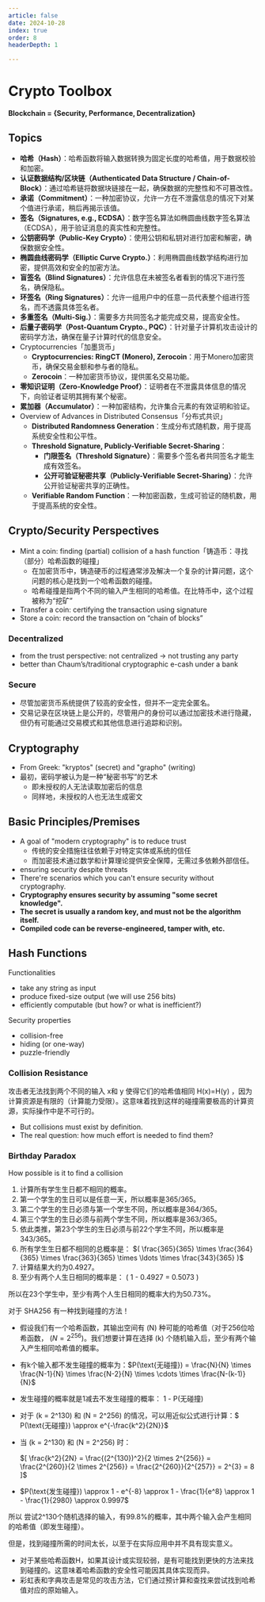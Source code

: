 ```yaml
---
article: false
date: 2024-10-28
index: true
order: 8
headerDepth: 1

---
```


# Crypto Toolbox

**Blockchain = {Security, Performance, Decentralization}**

## Topics

- **哈希（Hash）**：哈希函数将输入数据转换为固定长度的哈希值，用于数据校验和加密。
- **认证数据结构/区块链（Authenticated Data Structure / Chain-of-Block）**：通过哈希链将数据块链接在一起，确保数据的完整性和不可篡改性。
- **承诺（Commitment）**：一种加密协议，允许一方在不泄露信息的情况下对某个值进行承诺，稍后再揭示该值。
- **签名（Signatures, e.g., ECDSA）**：数字签名算法如椭圆曲线数字签名算法（ECDSA），用于验证消息的真实性和完整性。
- **公钥密码学（Public-Key Crypto）**：使用公钥和私钥对进行加密和解密，确保数据安全性。
- **椭圆曲线密码学（Elliptic Curve Crypto.）**：利用椭圆曲线数学结构进行加密，提供高效和安全的加密方法。
- **盲签名（Blind Signatures）**：允许信息在未被签名者看到的情况下进行签名，确保隐私。
- **环签名（Ring Signatures）**：允许一组用户中的任意一员代表整个组进行签名，而不透露具体签名者。
- **多重签名（Multi-Sig.）**：需要多方共同签名才能完成交易，提高安全性。
- **后量子密码学（Post-Quantum Crypto., PQC）**：针对量子计算机攻击设计的密码学方法，确保在量子计算时代的信息安全。
- Cryptocurrencies「加墨货币」
  - **Cryptocurrencies: RingCT (Monero), Zerocoin**：用于Monero加密货币，确保交易金额和参与者的隐私。
  - **Zerocoin**：一种加密货币协议，提供匿名交易功能。
- **零知识证明（Zero-Knowledge Proof）**：证明者在不泄露具体信息的情况下，向验证者证明其拥有某个秘密。
- **累加器（Accumulator）**：一种加密结构，允许集合元素的有效证明和验证。
- Overview of Advances in Distributed Consensus「分布式共识」
  - **Distributed Randomness Generation**：生成分布式随机数，用于提高系统安全性和公平性。
  - **Threshold Signature, Publicly-Verifiable Secret-Sharing**：
    - **门限签名（Threshold Signature）**：需要多个签名者共同签名才能生成有效签名。
    - **公开可验证秘密共享（Publicly-Verifiable Secret-Sharing）**：允许公开验证秘密共享的正确性。
  - **Verifiable Random Function**：一种加密函数，生成可验证的随机数，用于提高系统的安全性。

## Crypto/Security Perspectives

- Mint a coin: finding (partial) collision of a hash function「铸造币：寻找（部分）哈希函数的碰撞」
  - 在加密货币中，铸造硬币的过程通常涉及解决一个复杂的计算问题，这个问题的核心是找到一个哈希函数的碰撞。
  - 哈希碰撞是指两个不同的输入产生相同的哈希值。在比特币中，这个过程被称为“挖矿”
- Transfer a coin: certifying the transaction using signature
- Store a coin: record the transaction on “chain of blocks”

### Decentralized

- from the trust perspective: not centralized -> not trusting any party
- better than Chaum’s/traditional cryptographic e-cash under a bank

### Secure

- 尽管加密货币系统提供了较高的安全性，但并不一定完全匿名。
- 交易记录在区块链上是公开的，尽管用户的身份可以通过加密技术进行隐藏，但仍有可能通过交易模式和其他信息进行追踪和识别。

## Cryptography

- From Greek: "kryptos" (secret) and "grapho" (writing)
- 最初，密码学被认为是一种“秘密书写”的艺术
  - 即未授权的人无法读取加密后的信息
  - 同样地，未授权的人也无法生成密文

## Basic Principles/Premises 

- A goal of "modern cryptography" is to reduce trust
  - 传统的安全措施往往依赖于对特定实体或系统的信任
  - 而加密技术通过数学和计算理论提供安全保障，无需过多依赖外部信任。
- ensuring security despite threats
- There're scenarios which you can't ensure security without cryptography.
- **Cryptography ensures security by assuming "some secret knowledge".**
- **The secret is usually a random key, and must not be the algorithm itself.**
- **Compiled code can be reverse-engineered, tamper with, etc.**

## Hash Functions

Functionalities

- take any string as input
- produce fixed-size output (we will use 256 bits)
- efficiently computable (but how? or what is inefficient?)

Security properties

- collision-free
- hiding (or one-way)
- puzzle-friendly

### Collision Resistance

攻击者无法找到两个不同的输入 x和 y 使得它们的哈希值相同 H(x)=H(y) ，因为计算资源是有限的（计算能力受限）。这意味着找到这样的碰撞需要极高的计算资源，实际操作中是不可行的。

- But collisions must exist by definition.
- The real question: how much effort is needed to find them?

### Birthday Paradox

How possible is it to find a collision

1. 计算所有学生生日都不相同的概率。
2. 第一个学生的生日可以是任意一天，所以概率是365/365。
3. 第二个学生的生日必须与第一个学生不同，所以概率是364/365。
4. 第三个学生的生日必须与前两个学生不同，所以概率是363/365。
5. 依此类推，第23个学生的生日必须与前22个学生不同，所以概率是343/365。
6. 所有学生生日都不相同的总概率是： $( \frac{365}{365} \times \frac{364}{365} \times \frac{363}{365} \times \ldots \times \frac{343}{365} )$
7. 计算结果大约为0.4927。
8. 至少有两个人生日相同的概率是：
   \( 1 - 0.4927 = 0.5073 \)

所以在23个学生中，至少有两个人生日相同的概率大约为50.73%。

对于 SHA256 有一种找到碰撞的方法！

- 假设我们有一个哈希函数，其输出空间有 \(N\) 种可能的哈希值（对于256位哈希函数， $(N = 2^{256})$​。我们想要计算在选择 \(k\) 个随机输入后，至少有两个输入产生相同哈希值的概率。

- 有k个输入都不发生碰撞的概率为：$P(\text{无碰撞}) = \frac{N}{N} \times \frac{N-1}{N} \times \frac{N-2}{N} \times \cdots \times \frac{N-(k-1)}{N}$​

- 发生碰撞的概率就是1减去不发生碰撞的概率： 1 - P(无碰撞)

- 对于 \(k = 2^130\) 和 \(N = 2^256\) 的情况，可以用近似公式进行计算：$ P(\text{无碰撞}) \approx e^{-\frac{k^2}{2N}}$​​

- 当 \(k = 2^130\) 和 \(N = 2^256\) 时：

  $[ \frac{k^2}{2N} = \frac{(2^{130})^2}{2 \times 2^{256}} = \frac{2^{260}}{2 \times 2^{256}} = \frac{2^{260}}{2^{257}} = 2^{3} = 8 ]$

- $P(\text{发生碰撞}) \approx 1 - e^{-8} \approx 1 - \frac{1}{e^8} \approx 1 - \frac{1}{2980} \approx 0.9997$

所以 尝试2^130个随机选择的输入，有99.8%的概率，其中两个输入会产生相同的哈希值（即发生碰撞）。

但是，找到碰撞所需的时间太长，以至于在实际应用中并不具有现实意义。

- 对于某些哈希函数H，如果其设计或实现较弱，是有可能找到更快的方法来找到碰撞的。这意味着哈希函数的安全性可能因其具体实现而异。
- 彩虹表和字典攻击是常见的攻击方法，它们通过预计算和查找来尝试找到哈希值对应的原始输入。

